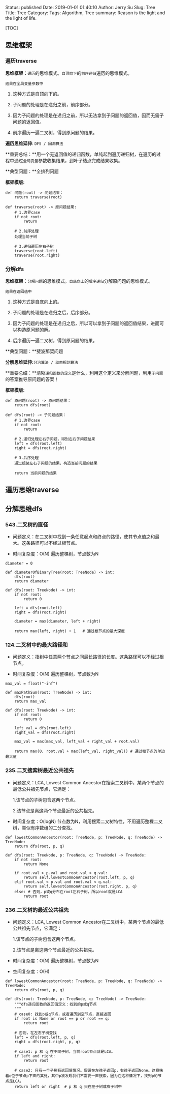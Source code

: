 Status: published
Date: 2019-01-01 01:40:10
Author: Jerry Su
Slug: Tree
Title: Tree
Category: 
Tags: Algorithm, Tree
summary: Reason is the light and the light of life.

[TOC]

## 思维框架

### 遍历traverse

**思维框架：**`遍历`的思维模式。`自顶向下`的`前序递归`遍历的思维模式。

`结果在全局变量参数中`

1. 这种方式是自顶向下的。

2. 子问题的处理是在递归之前，前序部分。

3. 因为子问题的处理是在递归之前，所以无法拿到子问题的返回值，因而无需子问题的返回值。

4. 前序遍历一遍二叉树，得到原问题的结果。

**遍历思维延伸**: `DFS / 回溯算法`

**重要总结：**用一个无返回值的递归函数，单纯起到遍历递归树，在遍历的过程中通过`全局变量`参数收集结果，到叶子结点完成结果收集。

**典型问题：**全排列问题

**框架模版:**

```
def 问题(root) -> 问题结果：
    return traverse(root)

def traverse(root) -> 原问题结果:
    # 1.边界case
    if not root:
        return

    # 2.前序处理
    处理当前子树

    # 3.递归遍历左右子树
    traverse(root.left)
    traverse(root.right)
```

### 分解dfs

**思维框架：**`分解问题`的思维模式。`自底向上`的`后序递归`分解原问题的思维模式。

`结果在返回值中`

1. 这种方式是自底向上的。

2. 子问题的处理是在递归之后，后序部分。

3. 因为子问题的处理是在递归之后，所以可以拿到子问题的返回值结果，进而可以构造原问题的解。

4. 后序遍历一遍二叉树，得到原问题的结果。

**典型问题：**斐波那契问题

**分解思维延伸:**`分治算法 / 动态规划算法`

**重要总结：**清晰`递归函数的定义`是什么，利用这个定义来分解问题，利用`子问题`的答案推导原问题的答案！

**框架模版:**

```
def 原问题(root) -> 原问题结果：
    return dfs(root)

def dfs(root) -> 子问题结果：
    # 1.边界case
    if not root:
        return

    # 2.递归处理左右子问题，得到左右子问题结果
    left = dfs(root.left)
    right = dfs(root.right)

    # 3.后序处理
    通过组装左右子问题的结果，构造当前问题的结果
    
    return 当前问题的结果
```

## 遍历思维traverse

## 分解思维dfs

### 543.二叉树的直径

- 问题定义：在二叉树中找到一条任意起点和终点的路径，使其节点值之和最大。这条路径可以不经过根节点。

- 时间复杂度：O(N) 遍历整棵树，节点数为N

```
diameter = 0

def diameterOfBinaryTree(root: TreeNode) -> int:
    dfs(root)
    return diameter

def dfs(root: TreeNode) -> int:
    if not root:
        return 0
    
    left = dfs(root.left)
    right = dfs(root.right)
    
    diameter = max(diameter, left + right)

    return max(left, right) + 1   # 通过根节点的最大深度
```

### 124.二叉树中的最大路径和

- 问题定义：指树中任意两个节点之间最长路径的长度。这条路径可以不经过根节点。

- 时间复杂度：O(N) 遍历整棵树，节点数为N

```
max_val = float("-inf")
        
def maxPathSum(root: TreeNode) -> int:
    dfs(root)
    return max_val

def dfs(root: TreeNode) -> int:
    if not root:
        return 0

    left_val = dfs(root.left)
    right_val = dfs(root.right)

    max_val = max(max_val, left_val + right_val + root.val)
    
    return max(0, root.val + max(left_val, right_val)) # 通过根节点的单边最大值
```

### 235.二叉搜索树最近公共祖先

- 问题定义：LCA, Lowest Common Ancestor在搜索二叉树中，某两个节点的最低公共祖先节点，它满足：

    1.该节点的子树包含这两个节点。

    2.该节点是离这两个节点最近的公共祖先。

- 时间复杂度：O(logN) 节点数为N，利用搜索二叉树特性，不用遍历整棵二叉树，类似有序数组的二分查找。

```
def lowestCommonAncestor(root: TreeNode, p: TreeNode, q: TreeNode) -> TreeNode:
    return dfs(root, p, q)

def dfs(root: TreeNode, p: TreeNode, q: TreeNode) -> TreeNode:
    if not root:
        return None

    if root.val > p.val and root.val > q.val:
        return self.lowestCommonAncestor(root.left, p, q)
    elif root.val < p.val and root.val < q.val:
        return self.lowestCommonAncestor(root.right, p, q)
    else: # 否则，p或q分布在root左右子树，所以root就是LCA
        return root
```

### 236.二叉树的最近公共祖先

- 问题定义：LCA, Lowest Common Ancestor在二叉树中，某两个节点的最低公共祖先节点，它满足：

    1.该节点的子树包含这两个节点。

    2.该节点是离这两个节点最近的公共祖先。

- 时间复杂度：O(N) 遍历整棵树，节点数为N

- 空间复杂度：O(H)

```
def lowestCommonAncestor(root: TreeNode, p: TreeNode, q: TreeNode) -> TreeNode:
    return dfs(root, p, q)

def dfs(root: TreeNode, p: TreeNode, q: TreeNode) -> TreeNode:
    """dfs递归函数的返回值定义：找到的p或q节点
    """
    # case0: 找到p或q节点，或者遍历到空节点，直接返回
    if root is None or root == p or root == q:
        return root
    
    # 否则，在左右子树查找
    left = dfs(root.left, p, q)
    right = dfs(root.right, p, q)

    # case1: p 和 q 在不同子树，当前root节点就是LCA。
    if left and right:
        return root  
    
    # case2: 只有一个子树有返回值情况。假设在左孩子返回p，右孩子返回None。这意味着q位于节点p下面的某处，其中p被发现我们不需要一直搜索，因为在这种情况下，找到p的节点是LCA。
    return left or right  # p 和 q 只在左子树或右子树中
```